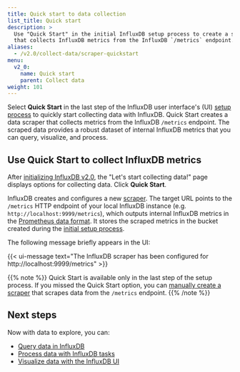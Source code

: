 ```yaml
---
title: Quick start to data collection
list_title: Quick start
description: >
  Use "Quick Start" in the initial InfluxDB setup process to create a scraper
  that collects InfluxDB metrics from the InfluxDB `/metrics` endpoint.
aliases:
  - /v2.0/collect-data/scraper-quickstart
menu:
  v2_0:
    name: Quick start
    parent: Collect data
weight: 101
---
```


Select **Quick Start** in the last step of the InfluxDB user interface's (UI)
[setup process](/v2.0/get-started/#setup-influxdb) to quickly start collecting data with InfluxDB.
Quick Start creates a data scraper that collects metrics from the InfluxDB `/metrics` endpoint.
The scraped data provides a robust dataset of internal InfluxDB metrics that you can query, visualize, and process.

## Use Quick Start to collect InfluxDB metrics
After [initializing InfluxDB v2.0](/v2.0/get-started/#setup-influxdb),
the "Let's start collecting data!" page displays options for collecting data.
Click **Quick Start**.

InfluxDB creates and configures a new [scraper](/v2.0/collect-data/scrape-data/).
The target URL points to the `/metrics` HTTP endpoint of your local InfluxDB instance (e.g. `http://localhost:9999/metrics`),
which outputs internal InfluxDB metrics in the [Prometheus data format](https://prometheus.io/docs/instrumenting/exposition_formats/).
It stores the scraped metrics in the bucket created during the [initial setup process](/v2.0/get-started/#setup-influxdb).

The following message briefly appears in the UI:

{{< ui-message text="The InfluxDB scraper has been configured for http://localhost:9999/metrics" >}}

{{% note %}}
Quick Start is available only in the last step of the setup process.
If you missed the Quick Start option, you can [manually create a scraper](/v2.0/collect-data/scrape-data)
that scrapes data from the `/metrics` endpoint.
{{% /note %}}

## Next steps
Now with data to explore, you can:

- [Query data in InfluxDB](/v2.0/query-data)
- [Process data with InfluxDB tasks](/v2.0/process-data)
- [Visualize data with the InfluxDB UI](/v2.0/visualize-data)
